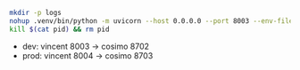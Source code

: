 ```sh
mkdir -p logs
nohup .venv/bin/python -m uvicorn --host 0.0.0.0 --port 8003 --env-file .env --log-config log_config.json question_app.app:app &> logs/nohup.out & echo $! > pid
kill $(cat pid) && rm pid
```

- dev: vincent 8003 -> cosimo 8702
- prod: vincent 8004 -> cosimo 8703